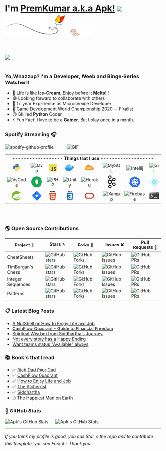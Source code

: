 # I'm [PremKumar a.k.a Apk!](https://github.com/PremApk) <img src="https://github.com/PremApk/PremApk/blob/main/imgs/Hi.gif" width="25px"><img src="butterfly.gif" width=40%><img src="dog.gif" width=15%>
<br><br>
![](https://github.com/PremApk/PremApk/blob/main/header_.png)
<br><br>
### Yo,Whazzup? I'm a Developer, Weeb and Binge-Series Watcher!!

- :icecream: Life is like **Ice-Cream**, Enjoy before it **Melts**!!!
- 😄 Looking forward to collaborate with others
- 🌱 1+ year Experience as Microservice Developer
- 🥇 Game Development World Championship 2020 -- Finalist
- :upside_down_face: Skilled **Python** Coder
- ⚡ Fun Fact: I love to be a **Gamer**. But I play once in a month.


### Spotify Streaming 🎧
![spotify-github-profile](https://spotify-github-profile.vercel.app/api/view?uid=31i6kun2dwsyhtfrs3dtexobf5vy&cover_image=true&theme=novatorem) &nbsp; &nbsp; &ensp; &ensp; <img  alt="GIF" height="125px" src="https://media.giphy.com/media/J5B1Y8QZnzXXbLQIBu/giphy.gif" />
<br>

<table border-collapse="collapse">
  <tr>
  <th colspan="10" align="middle">------------------ Things that I use -------------------</th>
  </tr>
  <tr>
  <td align="center">
  <img alt="Python" width="35px" src="https://raw.githubusercontent.com/github/explore/80688e429a7d4ef2fca1e82350fe8e3517d3494d/topics/python/python.png" />  
  </td>
  <td align="center">
  <img alt="Java" width="25px" src="https://github.com/PremApk/PremApk/blob/main/imgs/jee.svg" />  
  </td>
  <td align="center">
  <img alt="JavaScript" width="25px" src="https://raw.githubusercontent.com/github/explore/80688e429a7d4ef2fca1e82350fe8e3517d3494d/topics/javascript/javascript.png" />
  <td align="center">
  <img alt="Docker" width="30px" src="https://raw.githubusercontent.com/PremApk/PremApk/main/imgs/docker.png" />  
  </td>
  <td align="center">
  <img alt="AWS" width="30px" src="https://raw.githubusercontent.com/PremApk/PremApk/main/imgs/awslogo2.png" />  
  </td>
  <td align="center">
  <img alt="MySQL" width="30px" src="https://raw.githubusercontent.com/PremApk/PremApk/12ce92f43f3d120ec9fc08b92924822074879e21/imgs/mysql-6.svg" />  
  </td>
  <td align="center">
  <img alt="Intellij" width="30px" src="https://raw.githubusercontent.com/PremApk/PremApk/2e2405a5978be57837779e79067d16102be6bb36/imgs/intellij-idea.svg" />  
  </td>
  <td align="center">
  <img alt="Git" width="30px" src="https://raw.githubusercontent.com/PremApk/PremApk/2e2405a5978be57837779e79067d16102be6bb36/imgs/git.svg" />  
  </td>
  </tr>
  <tr>
  <td align="center">
  <img alt="VsCode" width="30px" src="https://raw.githubusercontent.com/PremApk/PremApk/2e2405a5978be57837779e79067d16102be6bb36/imgs/vscode.svg" />  
  </td>
  <td align="center">
  <img alt="MongoDB" width="35px" src="https://raw.githubusercontent.com/PremApk/PremApk/2e2405a5978be57837779e79067d16102be6bb36/imgs/mongodb.svg" />  
  </td>
  <td align="center">
  <img alt="PHP" width="30px" src="https://raw.githubusercontent.com/PremApk/PremApk/2e2405a5978be57837779e79067d16102be6bb36/imgs/php-1.svg" />
  <td align="center">
  <img alt="Unity" width="30px" src="https://raw.githubusercontent.com/PremApk/PremApk/2e2405a5978be57837779e79067d16102be6bb36/imgs/unity-69.svg" />  
  </td>
  <td align="center">
  <img alt="Heroku" width="30px" src="https://raw.githubusercontent.com/PremApk/PremApk/630b87825153b8fb3566fcb228a04eb077e7567e/imgs/heroku-4.svg" />  
  </td>
  <td align="center">
  <img alt="kafka" width="25px" src="https://raw.githubusercontent.com/PremApk/PremApk/main/imgs/Apache_kafka.svg.png" />  
  </td>
  <td align="center">
  <img alt="kube" width="40px" src="https://raw.githubusercontent.com/PremApk/PremApk/main/imgs/kube.png" />  
  </td>
  <td align="center">
  <img alt="React" width="40px" src="https://raw.githubusercontent.com/github/explore/80688e429a7d4ef2fca1e82350fe8e3517d3494d/topics/react/react.png" />
  </td>
  </tr>
  <tr>
  <td align="center">
  <img alt="Spring" width="30px" src="https://raw.githubusercontent.com/PremApk/PremApk/378e65da841cadc1eb02cd500521b8d3242b3e62/imgs/spring-3.svg" />  
  </td>
  <td align="center">
  <img alt="Jira" width="30px" src="https://raw.githubusercontent.com/PremApk/PremApk/ad9f0c5612861bf9f5339cc6c73f6621454168b4/imgs/jira.svg" />  
  </td>
  <td align="center">
  <img alt="HTML" width="30px" src="https://raw.githubusercontent.com/github/explore/80688e429a7d4ef2fca1e82350fe8e3517d3494d/topics/html/html.png" />  
  </td>
  <td align="center">
  <img alt="CSS3" width="30px" src="https://raw.githubusercontent.com/github/explore/80688e429a7d4ef2fca1e82350fe8e3517d3494d/topics/css/css.png" /> 
  </td>
  <td align="center">
  <img alt="Oracle" width="30px" src="https://raw.githubusercontent.com/PremApk/PremApk/378e65da841cadc1eb02cd500521b8d3242b3e62/imgs/oracle.svg" />
  </td>
  <td align="center">
  <img alt="Xampp" width="30px" src="https://raw.githubusercontent.com/PremApk/PremApk/378e65da841cadc1eb02cd500521b8d3242b3e62/imgs/xampp.svg" />
  </td>
   <td align="center">
  <img alt="Firebase" width="20px" src="https://raw.githubusercontent.com/PremApk/PremApk/378e65da841cadc1eb02cd500521b8d3242b3e62/imgs/firebase-1.svg" />
  </td>
   <td align="center">
  <img alt="Windows" width="30px" src="https://raw.githubusercontent.com/PremApk/PremApk/main/imgs/Windows_Terminal_logo.svg.png" />
  </td>
  </tr>
</table>
<br>

<br>

### 🌎 Open Source Contributions


| Project  🚧 | Stars :star: | Forks 🍴 | Issues ❌ | Pull Requests 🌿 |
|---------|-------|-------|--------|---------------|
| CheatSheets | ![GitHub stars](https://img.shields.io/github/stars/detailyang/awesome-cheatsheet?style=for-the-badge) | ![GitHub Forks](https://img.shields.io/github/forks/detailyang/awesome-cheatsheet?style=for-the-badge) | ![GitHub Issues](https://img.shields.io/github/issues/detailyang/awesome-cheatsheet?style=for-the-badge) | ![GitHub PRs](https://img.shields.io/github/issues-pr/detailyang/awesome-cheatsheet?style=for-the-badge) |
| TimBurgan's Chess | ![GitHub stars](https://img.shields.io/github/stars/timburgan/timburgan?style=for-the-badge) | ![GitHub Forks](https://img.shields.io/github/forks/timburgan/timburgan?style=for-the-badge) | ![GitHub Issues](https://img.shields.io/github/issues/timburgan/timburgan?style=for-the-badge) | ![GitHub PRs](https://img.shields.io/github/issues-pr/timburgan/timburgan?style=for-the-badge) |
| Integer Sequences | ![GitHub stars](https://img.shields.io/github/stars/Twiggecode/Integer-Sequences?style=for-the-badge) | ![GitHub Forks](https://img.shields.io/github/forks/Twiggecode/Integer-Sequences?style=for-the-badge) | ![GitHub Issues](https://img.shields.io/github/issues/Twiggecode/Integer-Sequences?style=for-the-badge) | ![GitHub PRs](https://img.shields.io/github/issues-pr/Twiggecode/Integer-Sequences?style=for-the-badge) |
| Patterns | ![GitHub stars](https://img.shields.io/github/stars/stlyash/patterns?style=for-the-badge) | ![GitHub Forks](https://img.shields.io/github/forks/stlyash/patterns?style=for-the-badge) | ![GitHub Issues](https://img.shields.io/github/issues/stlyash/patterns?style=for-the-badge) | ![GitHub PRs](https://img.shields.io/github/issues-pr/stlyash/patterns?style=for-the-badge) |



### 📋 Latest Blog Posts

<!-- BLOG-POST-LIST:START -->
- [A NutShell on How to Enjoy Life and Job](https://its-apk.medium.com/a-nutshell-on-how-to-enjoy-your-life-and-job-4fcd9786980d)
- [CashFlow Quadrant - Guide to Financial Freedom](https://medium.com/@its-apk/cashflow-quadrant-guide-to-financial-freedom-4b528e9df599)
- [Spiritual Wisdom from Siddhartha's Journey](https://medium.com/@its-apk/spiritual-wisdom-from-siddharthas-journey-e277afe9f13e)
- [Not every story has a Happy Ending](https://medium.com/@its-apk/not-every-story-has-a-happy-ending-5bd0f575b5bd)
- [Want teams status "Available" always](https://medium.com/@its-apk/want-teams-status-available-always-5ad7d55cb1e5)
<!-- BLOG-POST-LIST:END -->

### 📚 Book's that I read

<!-- BOOK-LIST:START -->
 - ✅ [Rich Dad Poor Dad](https://www.amazon.in/dp/1612680194/ref=cm_sw_em_r_mt_dp_YFE84JXCQC0B3NBVVSSC )
 - ✅ [CashFlow Quadrant](https://www.amazon.in/dp/1612680062/ref=cm_sw_em_r_mt_dp_SJ8XC6VS4SN8XA8FER0M )
 - ✅ [How to Enjoy Life and Job](https://www.amazon.in/How-Enjoy-Your-Life-Job/dp/0671708260)
 - ✅ [The Alchemist](https://www.amazon.in/dp/8172234988/ref=cm_sw_em_r_mt_dp_ZTQ6A7G4JJYH2ATNFK2S )
 - ✅ [Siddhartha](https://www.amazon.in/Siddhartha-Hermann-Hesse/dp/817234368X )
 - ⏱ [The Happiest Man on Earth](https://www.amazon.in/Happiest-Man-Earth-Eddie-Jaku/dp/1760980080)
<!-- BLOG-LIST:END -->



### :love_you_gesture: GitHub Stats 
<p float="left">
<img height="200px" width="400px" alt="Apk's GitHub Stats" src="https://github-readme-stats.vercel.app/api?username=PremApk&show_icons=true&hide_border=false&theme=chartreuse-dark"/>&ensp; &ensp;
<img height="200px" width="400px" alt="Apk's GitHub Stats" src="https://github-readme-streak-stats.herokuapp.com/?user=PremApk&theme=chartreuse-dark&hide_border=false&currStreakNum=2DDD16&currStreakLabel=56DD5E&fire=FFEF21"/> &ensp;


---
   *If you think my profile is good, you can Star ⭐ the repo and to contribute this template, you can Fork it.- Thank you*

[linkedin]:https://www.linkedin.com/in/premkumar-arumugam/
[hackerrank]:https://www.hackerrank.com/premapk
[leetcode]:https://leetcode.com/its_apk/
[insta]:https://www.instagram.com/its_apk/
[timcap]:http://timcap.herokuapp.com/
[quora]:https://www.quora.com/profile/PremKumar-68
[i++]:https://play.google.com/store/apps/details?id=com.awesome.i&hl=en
[fb]:https://www.facebook.com/a.premapk/
[games]:https://games.app.goo.gl/gbWYXqqqutN5Jmg9A
